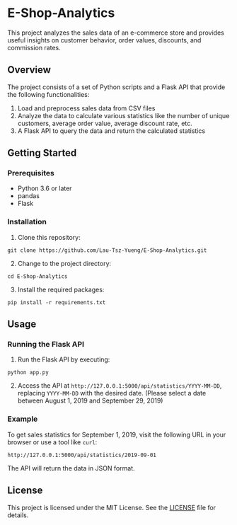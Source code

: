 # E-Shop-Analytics

This project analyzes the sales data of an e-commerce store and provides useful insights on customer behavior, order values, discounts, and commission rates.

## Overview

The project consists of a set of Python scripts and a Flask API that provide the following functionalities:

1. Load and preprocess sales data from CSV files
2. Analyze the data to calculate various statistics like the number of unique customers, average order value, average discount rate, etc.
3. A Flask API to query the data and return the calculated statistics

## Getting Started

### Prerequisites

- Python 3.6 or later
- pandas
- Flask

### Installation

1. Clone this repository:

```
git clone https://github.com/Lau-Tsz-Yueng/E-Shop-Analytics.git
```

2. Change to the project directory:

```
cd E-Shop-Analytics
```

3. Install the required packages:

```
pip install -r requirements.txt
```

## Usage

### Running the Flask API

1. Run the Flask API by executing:

```
python app.py
```

2. Access the API at `http://127.0.0.1:5000/api/statistics/YYYY-MM-DD`, replacing `YYYY-MM-DD` with the desired date. (Please select a date between August 1, 2019 and September 29, 2019)

### Example

To get sales statistics for September 1, 2019, visit the following URL in your browser or use a tool like `curl`:

```
http://127.0.0.1:5000/api/statistics/2019-09-01
```

The API will return the data in JSON format.

## License

This project is licensed under the MIT License. See the [LICENSE](LICENSE) file for details.

